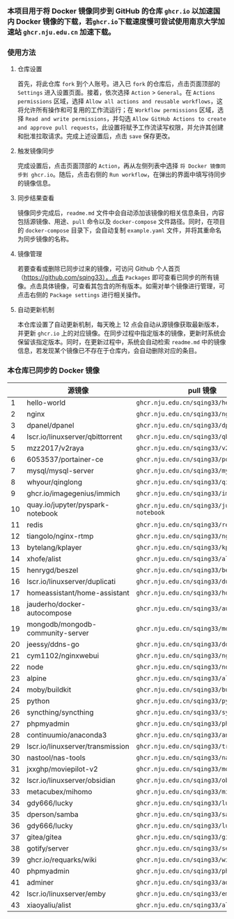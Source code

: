 ### 本项目用于将 Docker 镜像同步到 GitHub 的仓库 `ghcr.io` 以加速国内 Docker 镜像的下载，若`ghcr.io`下载速度慢可尝试使用南京大学加速站 `ghcr.nju.edu.cn` 加速下载。

### 使用方法

1. 仓库设置

   首先，将此仓库 `fork` 到个人账号。进入已 `fork` 的仓库后，点击页面顶部的 `Settings` 进入设置页面。接着，依次选择 `Action` > `General`。在 `Actions permissions` 区域，选择 `Allow all actions and reusable workflows`，这将允许所有操作和可复用的工作流运行；在 `Workflow permissions` 区域，选择 `Read and write permissions`，并勾选 `Allow GitHub Actions to create and approve pull requests`，此设置将赋予工作流读写权限，并允许其创建和批准拉取请求。完成上述设置后，点击 `save` 保存更改。

2. 触发镜像同步

   完成设置后，点击页面顶部的 `Action`，再从左侧列表中选择 `将 Docker 镜像同步到 ghcr.io`。随后，点击右侧的 `Run workflow`，在弹出的界面中填写待同步的镜像信息。

3. 同步结果查看

   镜像同步完成后，`readme.md` 文件中会自动添加该镜像的相关信息条目，内容包括源镜像、用途、`pull` 命令以及 `docker-compose` 文件路径。同时，在项目的 `docker-compose` 目录下，会自动复制 `example.yaml` 文件，并将其重命名为同步镜像的名称。

4. 镜像管理

   若要查看或删除已同步过来的镜像，可访问 Github 个人首页（https://github.com/sqing33），点击 `Packages` 即可查看已同步的所有镜像。点击具体镜像，可查看其包含的所有版本。如需对单个镜像进行管理，可点击右侧的 `Package settings` 进行相关操作。

5. 自动更新机制

   本仓库设置了自动更新机制，每天晚上 12 点会自动从源镜像获取最新版本，并更新 `ghcr.io` 上的对应镜像。在同步过程中指定版本的镜像，更新时系统会保留该指定版本。同时，在更新过程中，系统会自动检索 `readme.md` 中的镜像信息，若发现某个镜像已不存在于仓库内，会自动删除对应的条目。

### 本仓库已同步的 Docker 镜像

|   | 源镜像 | pull 镜像 | docker-compose |
| ---- | -------- | --------- | -------------- |
| 1   | hello-world                      | `ghcr.nju.edu.cn/sqing33/hello-world`            | [example.yaml](https://github.com/sqing33/docker-image-sync/blob/main/docker-compose/example.yaml)                               |
| 2   | nginx                            | `ghcr.nju.edu.cn/sqing33/nginx`                  | [nginx.yaml](https://github.com/sqing33/docker-image-sync/blob/main/docker-compose/nginx.yaml)                                   |
| 3   | dpanel/dpanel                    | `ghcr.nju.edu.cn/sqing33/dpanel`                 | [dpanel.yaml](https://github.com/sqing33/docker-image-sync/blob/main/docker-compose/dpanel.yaml)                                 |
| 4   | lscr.io/linuxserver/qbittorrent  | `ghcr.nju.edu.cn/sqing33/qbittorrent`            | [qbittorrent.yaml](https://github.com/sqing33/docker-image-sync/blob/main/docker-compose/qbittorrent.yaml)                       |
| 5   | mzz2017/v2raya                   | `ghcr.nju.edu.cn/sqing33/v2raya`                 | [v2raya.yaml](https://github.com/sqing33/docker-image-sync/blob/main/docker-compose/v2raya.yaml)                                 |
| 6   | 6053537/portainer-ce             | `ghcr.nju.edu.cn/sqing33/portainer`              | [portainer.yaml](https://github.com/sqing33/docker-image-sync/blob/main/docker-compose/portainer.yaml)                           |
| 7   | mysql/mysql-server               | `ghcr.nju.edu.cn/sqing33/mysql`                  | [mysql.yaml](https://github.com/sqing33/docker-image-sync/blob/main/docker-compose/mysql.yaml)                                   |
| 8   | whyour/qinglong                  | `ghcr.nju.edu.cn/sqing33/qinglong`               | [qinglong.yaml](https://github.com/sqing33/docker-image-sync/blob/main/docker-compose/qinglong.yaml)                             |
| 9   | ghcr.io/imagegenius/immich       | `ghcr.nju.edu.cn/sqing33/immich`                 | [immich.yaml](https://github.com/sqing33/docker-image-sync/blob/main/docker-compose/immich.yaml)                                 |
| 10  | quay.io/jupyter/pyspark-notebook | `ghcr.nju.edu.cn/sqing33/jupyter-notebook`       | [jupyter-notebook.yaml](https://github.com/sqing33/docker-image-sync/blob/main/docker-compose/jupyter-notebook.yaml)             |
| 11  | redis                            | `ghcr.nju.edu.cn/sqing33/redis`                  | [redis.yaml](https://github.com/sqing33/docker-image-sync/blob/main/docker-compose/redis.yaml)                                   |
| 12  | tiangolo/nginx-rtmp              | `ghcr.nju.edu.cn/sqing33/nginx-rtmp`             | [nginx-rtmp.yaml](https://github.com/sqing33/docker-image-sync/blob/main/docker-compose/nginx-rtmp.yaml)                         |
| 13  | bytelang/kplayer                 | `ghcr.nju.edu.cn/sqing33/kplayer`                | [kplayer.yaml](https://github.com/sqing33/docker-image-sync/blob/main/docker-compose/kplayer.yaml)                               |
| 14  | xhofe/alist                      | `ghcr.nju.edu.cn/sqing33/alist`                  | [alist.yaml](https://github.com/sqing33/docker-image-sync/blob/main/docker-compose/alist.yaml)                                   |
| 15  | henrygd/beszel                   | `ghcr.nju.edu.cn/sqing33/beszel`                 | [beszel.yaml](https://github.com/sqing33/docker-image-sync/blob/main/docker-compose/beszel.yaml)                                 |
| 16  | lscr.io/linuxserver/duplicati    | `ghcr.nju.edu.cn/sqing33/duplicati`              | [duplicati.yaml](https://github.com/sqing33/docker-image-sync/blob/main/docker-compose/duplicati.yaml)                           |
| 17  | homeassistant/home-assistant     | `ghcr.nju.edu.cn/sqing33/homeassistant`          | [homeassistant.yaml](https://github.com/sqing33/docker-image-sync/blob/main/docker-compose/homeassistant.yaml)                   |
| 18  | jauderho/docker-autocompose      | `ghcr.nju.edu.cn/sqing33/autocompose`            | [autocompose.yaml](https://github.com/sqing33/docker-image-sync/blob/main/docker-compose/autocompose.yaml)                       |
| 19  | mongodb/mongodb-community-server | `ghcr.nju.edu.cn/sqing33/mongodb`                | [mongodb.yaml](https://github.com/sqing33/docker-image-sync/blob/main/docker-compose/mongodb.yaml)                               |
| 20  | jeessy/ddns-go                   | `ghcr.nju.edu.cn/sqing33/ddns-go`                | [ddns-go.yaml](https://github.com/sqing33/docker-image-sync/blob/main/docker-compose/ddns-go.yaml)                               |
| 21  | cym1102/nginxwebui               | `ghcr.nju.edu.cn/sqing33/nginxwebui`             | [nginxwebui.yaml](https://github.com/sqing33/docker-image-sync/blob/main/docker-compose/nginxwebui.yaml)                         |
| 22  | node                             | `ghcr.nju.edu.cn/sqing33/node`                   | [node.yaml](https://github.com/sqing33/docker-image-sync/blob/main/docker-compose/node.yaml)                                     |
| 23  | alpine                           | `ghcr.nju.edu.cn/sqing33/alpine`                 | [alpine.yaml](https://github.com/sqing33/docker-image-sync/blob/main/docker-compose/alpine.yaml)                                 |
| 24  | moby/buildkit                    | `ghcr.nju.edu.cn/sqing33/buildkit`               | [buildkit.yaml](https://github.com/sqing33/docker-image-sync/blob/main/docker-compose/buildkit.yaml)                             |
| 25  | python                           | `ghcr.nju.edu.cn/sqing33/python`                 | [python.yaml](https://github.com/sqing33/docker-image-sync/blob/main/docker-compose/python.yaml)                                 |
| 26  | syncthing/syncthing              | `ghcr.nju.edu.cn/sqing33/syncthing`              | [syncthing.yaml](https://github.com/sqing33/docker-image-sync/blob/main/docker-compose/syncthing.yaml)                           |
| 27  | phpmyadmin                       | `ghcr.nju.edu.cn/sqing33/phpmyadmin`             | [phpmyadmin.yaml](https://github.com/sqing33/docker-image-sync/blob/main/docker-compose/phpmyadmin.yaml)                         |
| 28  | continuumio/anaconda3            | `ghcr.nju.edu.cn/sqing33/anaconda3`              | [anaconda3.yaml](https://github.com/sqing33/docker-image-sync/blob/main/docker-compose/anaconda3.yaml)                           |
| 29  | lscr.io/linuxserver/transmission | `ghcr.nju.edu.cn/sqing33/transmission`           | [transmission.yaml](https://github.com/sqing33/docker-image-sync/blob/main/docker-compose/transmission.yaml)                     |
| 30  | nastool/nas-tools                | `ghcr.nju.edu.cn/sqing33/nas-tools`              | [nas-tools.yaml](https://github.com/sqing33/docker-image-sync/blob/main/docker-compose/nas-tools.yaml)                           |
| 31  | jxxghp/moviepilot-v2             | `ghcr.nju.edu.cn/sqing33/moviepilot-v2`          | [moviepilot-v2.yaml](https://github.com/sqing33/docker-image-sync/blob/main/docker-compose/moviepilot-v2.yaml)                   |
| 32  | lscr.io/linuxserver/obsidian     | `ghcr.nju.edu.cn/sqing33/obsidian`               | [obsidian.yaml](https://github.com/sqing33/docker-image-sync/blob/main/docker-compose/obsidian.yaml)                             |
| 33  | metacubex/mihomo                 | `ghcr.nju.edu.cn/sqing33/mihomo`                 | [mihomo.yaml](https://github.com/sqing33/docker-image-sync/blob/main/docker-compose/mihomo.yaml)                                 |
| 34 | gdy666/lucky | `ghcr.nju.edu.cn/sqing33/lucky` | [lucky.yaml](https://github.com/sqing33/docker-image-sync/blob/main/docker-compose/lucky.yaml) |
| 35 | dperson/samba | `ghcr.nju.edu.cn/sqing33/samba` | [samba.yaml](https://github.com/sqing33/docker-image-sync/blob/main/docker-compose/samba.yaml) |
| 36 | gdy666/lucky | `ghcr.nju.edu.cn/sqing33/lucky` | [lucky.yaml](https://github.com/sqing33/docker-image-sync/blob/main/docker-compose/lucky.yaml) |
| 37 | gitea/gitea | `ghcr.nju.edu.cn/sqing33/gitea` | [gitea.yaml](https://github.com/sqing33/docker-image-sync/blob/main/docker-compose/gitea.yaml) |
| 38 | gotify/server | `ghcr.nju.edu.cn/sqing33/server` | [server.yaml](https://github.com/sqing33/docker-image-sync/blob/main/docker-compose/server.yaml) |
| 39 | ghcr.io/requarks/wiki | `ghcr.nju.edu.cn/sqing33/wiki` | [wiki.yaml](https://github.com/sqing33/docker-image-sync/blob/main/docker-compose/wiki.yaml) |
| 40 | phpmyadmin | `ghcr.nju.edu.cn/sqing33/phpmyadmin` | [phpmyadmin.yaml](https://github.com/sqing33/docker-image-sync/blob/main/docker-compose/phpmyadmin.yaml) |
| 41 | adminer | `ghcr.nju.edu.cn/sqing33/adminer` | [adminer.yaml](https://github.com/sqing33/docker-image-sync/blob/main/docker-compose/adminer.yaml) |
| 42 | lscr.io/linuxserver/emby | `ghcr.nju.edu.cn/sqing33/emby` | [emby.yaml](https://github.com/sqing33/docker-image-sync/blob/main/docker-compose/emby.yaml) |
| 43 | xiaoyaliu/alist | `ghcr.nju.edu.cn/sqing33/alist` | [alist.yaml](https://github.com/sqing33/docker-image-sync/blob/main/docker-compose/alist.yaml) |
